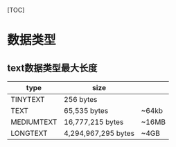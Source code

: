 [TOC]

# 数据类型

## text数据类型最大长度

| type     | size      |      |
| -------- | --------- | ---- |
| TINYTEXT | 256 bytes |      |
| TEXT | 65,535 bytes | ~64kb |
| MEDIUMTEXT | 16,777,215 bytes | ~16MB  |
| LONGTEXT | 4,294,967,295 bytes | ~4GB   |

